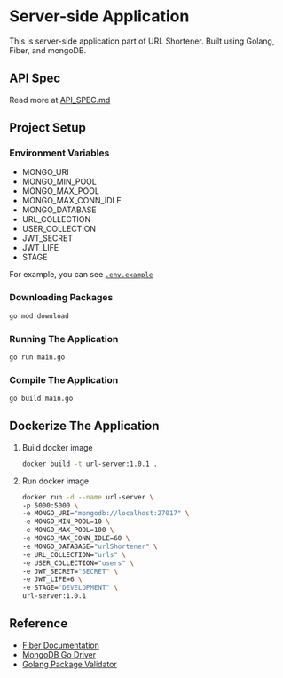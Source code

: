 # Server-side Application

This is server-side application part of URL Shortener. Built using Golang, Fiber, and mongoDB.

## API Spec

Read more at [API_SPEC.md](./API_SPEC.md)

## Project Setup

### Environment Variables

- MONGO_URI
- MONGO_MIN_POOL
- MONGO_MAX_POOL
- MONGO_MAX_CONN_IDLE
- MONGO_DATABASE
- URL_COLLECTION
- USER_COLLECTION
- JWT_SECRET
- JWT_LIFE
- STAGE

For example, you can see [`.env.example`](.env.example)

### Downloading Packages

```bash
go mod download
```

### Running The Application

```bash
go run main.go
```

### Compile The Application

```bash
go build main.go
```

## Dockerize The Application

1.  Build docker image
    ```bash
    docker build -t url-server:1.0.1 .
    ```
2.  Run docker image
    ```bash
    docker run -d --name url-server \
    -p 5000:5000 \
    -e MONGO_URI="mongodb://localhost:27017" \
    -e MONGO_MIN_POOL=10 \
    -e MONGO_MAX_POOL=100 \
    -e MONGO_MAX_CONN_IDLE=60 \
    -e MONGO_DATABASE="urlShortener" \
    -e URL_COLLECTION="urls" \
    -e USER_COLLECTION="users" \
    -e JWT_SECRET="SECRET" \
    -e JWT_LIFE=6 \
    -e STAGE="DEVELOPMENT" \
    url-server:1.0.1
    ```

## Reference

- [Fiber Documentation](https://docs.gofiber.io/ "Fiber Documentation")
- [MongoDB Go Driver](https://github.com/mongodb/mongo-go-driver "MongoDB Go Driver")
- [Golang Package Validator](https://github.com/go-playground/validator "Golang Package Validator")
